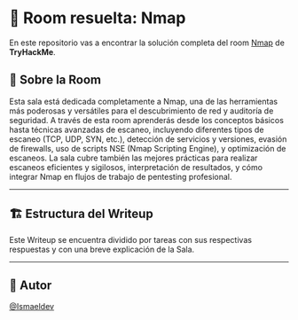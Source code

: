 # 🚪 Room resuelta: Nmap
En este repositorio vas a encontrar la solución completa del room [Nmap](https://tryhackme.com/room/furthernmap) de **TryHackMe**.

## 📝 Sobre la Room
Esta sala está dedicada completamente a Nmap, una de las herramientas más poderosas y versátiles para el descubrimiento de red y auditoría de seguridad. A través de esta room aprenderás desde los conceptos básicos hasta técnicas avanzadas de escaneo, incluyendo diferentes tipos de escaneo (TCP, UDP, SYN, etc.), detección de servicios y versiones, evasión de firewalls, uso de scripts NSE (Nmap Scripting Engine), y optimización de escaneos. La sala cubre también las mejores prácticas para realizar escaneos eficientes y sigilosos, interpretación de resultados, y cómo integrar Nmap en flujos de trabajo de pentesting profesional.

---

## 🏗️ Estructura del Writeup
Este Writeup se encuentra dividido por tareas con sus respectivas respuestas y con una breve explicación de la Sala.

---

## 🥷 Autor
[@Ismaeldev](https://www.ismaeldev.com/)